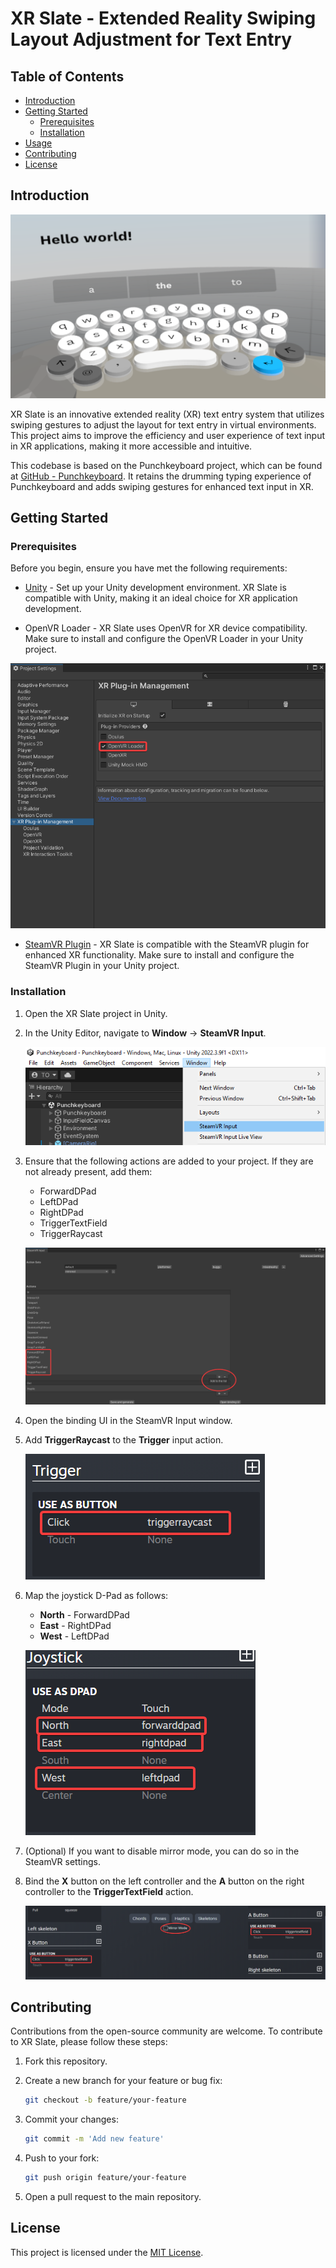 # XR Slate - Extended Reality Swiping Layout Adjustment for Text Entry

## Table of Contents
- [Introduction](#introduction)
- [Getting Started](#getting-started)
  - [Prerequisites](#prerequisites)
  - [Installation](#installation)
- [Usage](#usage)
- [Contributing](#contributing)
- [License](#license)

## Introduction

![XR Slate Keyboard](./images/xr-slate-keyboard.png)

XR Slate is an innovative extended reality (XR) text entry system that utilizes swiping gestures to adjust the layout for text entry in virtual environments. This project aims to improve the efficiency and user experience of text input in XR applications, making it more accessible and intuitive.

This codebase is based on the Punchkeyboard project, which can be found at [GitHub - Punchkeyboard](https://github.com/rjth/Punchkeyboard). It retains the drumming typing experience of Punchkeyboard and adds swiping gestures for enhanced text input in XR.

## Getting Started

### Prerequisites

Before you begin, ensure you have met the following requirements:

- [Unity](https://unity.com) - Set up your Unity development environment. XR Slate is compatible with Unity, making it an ideal choice for XR application development.

- OpenVR Loader - XR Slate uses OpenVR for XR device compatibility. Make sure to install and configure the OpenVR Loader in your Unity project.

![OpenVR Loader](./images/openvr-loader.png)

- [SteamVR Plugin](https://store.steampowered.com/app/250820/SteamVR/) - XR Slate is compatible with the SteamVR plugin for enhanced XR functionality. Make sure to install and configure the SteamVR Plugin in your Unity project.



### Installation

1. Open the XR Slate project in Unity.

2. In the Unity Editor, navigate to **Window** -> **SteamVR Input**.

   ![SteamVR Input](./images/steamvr-input.png)

3. Ensure that the following actions are added to your project. If they are not already present, add them:
   - ForwardDPad
   - LeftDPad
   - RightDPad
   - TriggerTextField
   - TriggerRaycast

   ![SteamVR Input Actions](./images/steamvr-input-actions.png)

4. Open the binding UI in the SteamVR Input window.

5. Add **TriggerRaycast** to the **Trigger** input action.

   ![Add TriggerRaycast](./images/add-triggerraycast.png)

6. Map the joystick D-Pad as follows:
   - **North** - ForwardDPad
   - **East** - RightDPad
   - **West** - LeftDPad

   ![Map D-Pad](./images/map-dpad.png)

7. (Optional) If you want to disable mirror mode, you can do so in the SteamVR settings.

8. Bind the **X** button on the left controller and the **A** button on the right controller to the **TriggerTextField** action.

   ![Bind X and A Buttons](./images/bind-x-and-a.png)

## Contributing

Contributions from the open-source community are welcome. To contribute to XR Slate, please follow these steps:

1. Fork this repository.

2. Create a new branch for your feature or bug fix:

   ```bash
   git checkout -b feature/your-feature
   ```

3. Commit your changes:

   ```bash
   git commit -m 'Add new feature'
   ```

4. Push to your fork:

   ```bash
   git push origin feature/your-feature
   ```

5. Open a pull request to the main repository.

## License

This project is licensed under the [MIT License](LICENSE.txt).